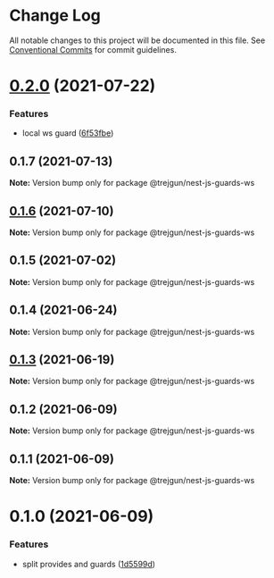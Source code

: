 # Change Log

All notable changes to this project will be documented in this file.
See [Conventional Commits](https://conventionalcommits.org) for commit guidelines.

# [0.2.0](https://github.com/trejgun/common-packages/compare/@trejgun/nest-js-guards-ws@0.1.7...@trejgun/nest-js-guards-ws@0.2.0) (2021-07-22)


### Features

* local ws guard ([6f53fbe](https://github.com/trejgun/common-packages/commit/6f53fbecc5c636651a1c13f28a432342c4f13e0d))





## 0.1.7 (2021-07-13)

**Note:** Version bump only for package @trejgun/nest-js-guards-ws





## [0.1.6](https://github.com/trejgun/common-packages/compare/@trejgun/nest-js-guards-ws@0.1.5...@trejgun/nest-js-guards-ws@0.1.6) (2021-07-10)

**Note:** Version bump only for package @trejgun/nest-js-guards-ws





## 0.1.5 (2021-07-02)

**Note:** Version bump only for package @trejgun/nest-js-guards-ws





## 0.1.4 (2021-06-24)

**Note:** Version bump only for package @trejgun/nest-js-guards-ws





## [0.1.3](https://github.com/trejgun/common-packages/compare/@trejgun/nest-js-guards-ws@0.1.2...@trejgun/nest-js-guards-ws@0.1.3) (2021-06-19)

**Note:** Version bump only for package @trejgun/nest-js-guards-ws





## 0.1.2 (2021-06-09)

**Note:** Version bump only for package @trejgun/nest-js-guards-ws





## 0.1.1 (2021-06-09)

**Note:** Version bump only for package @trejgun/nest-js-guards-ws





# 0.1.0 (2021-06-09)


### Features

* split provides and guards ([1d5599d](https://github.com/trejgun/common-packages/commit/1d5599dfd2239256b6169db381f03de2931d1256))
